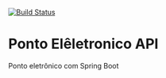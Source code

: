 [![Build Status](https://travis-ci.org/caiomartin/ponto-api.svg?branch=master)](https://travis-ci.org/caiomartin/ponto-api)
# Ponto Elêletronico API
Ponto eletrônico com Spring Boot  
